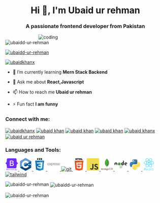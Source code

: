 



<h1 align="center">Hi 👋, I'm Ubaid ur rehman</h1>
<h3 align="center">A passionate frontend developer from Pakistan</h3>
<img align="right" alt='coding' width="400px" src="https://cdn.dribbble.com/users/416610/screenshots/4801105/media/be031f8d02ca8cc404d44be54ee2c493.gif"> 
<p align="left"> <img src="https://komarev.com/ghpvc/?username=ubaidd-ur-rehman&label=Profile%20views&color=0e75b6&style=flat" alt="ubaidd-ur-rehman" /> </p>

<p align="left"> <a href="https://github.com/ryo-ma/github-profile-trophy"><img src="https://github-profile-trophy.vercel.app/?username=ubaidd-ur-rehman" alt="ubaidd-ur-rehman" /></a> </p>

<p align="left"> <a href="https://twitter.com/ubaidkhanx" target="blank"><img src="https://img.shields.io/twitter/follow/ubaidkhanx?logo=twitter&style=for-the-badge" alt="ubaidkhanx" /></a> </p>

- 🌱 I’m currently learning **Mern Stack Backend**

- 💬 Ask me about **React,Javascript**

- 📫 How to reach me **Ubaid ur rehman**

- ⚡ Fun fact **I am funny**

<h3 align="left">Connect with me:</h3>
<p align="left">
<a href="https://twitter.com/ubaidkhanx" target="blank"><img align="center" src="https://raw.githubusercontent.com/rahuldkjain/github-profile-readme-generator/master/src/images/icons/Social/twitter.svg" alt="ubaidkhanx" height="30" width="40" /></a>
<a href="https://linkedin.com/in/ubaid khan" target="blank"><img align="center" src="https://raw.githubusercontent.com/rahuldkjain/github-profile-readme-generator/master/src/images/icons/Social/linked-in-alt.svg" alt="ubaid khan" height="30" width="40" /></a>
<a href="https://stackoverflow.com/users/ubaid khan" target="blank"><img align="center" src="https://raw.githubusercontent.com/rahuldkjain/github-profile-readme-generator/master/src/images/icons/Social/stack-overflow.svg" alt="ubaid khan" height="30" width="40" /></a>
<a href="https://fb.com/ubaid khan" target="blank"><img align="center" src="https://raw.githubusercontent.com/rahuldkjain/github-profile-readme-generator/master/src/images/icons/Social/facebook.svg" alt="ubaid khan" height="30" width="40" /></a>
<a href="https://instagram.com/ubaid khanx" target="blank"><img align="center" src="https://raw.githubusercontent.com/rahuldkjain/github-profile-readme-generator/master/src/images/icons/Social/instagram.svg" alt="ubaid khanx" height="30" width="40" /></a>
<a href="https://www.youtube.com/c/ubaid ur rehman" target="blank"><img align="center" src="https://raw.githubusercontent.com/rahuldkjain/github-profile-readme-generator/master/src/images/icons/Social/youtube.svg" alt="ubaid ur rehman" height="30" width="40" /></a>
</p>

<h3 align="left">Languages and Tools:</h3>
<p align="left"> <a href="https://getbootstrap.com" target="_blank" rel="noreferrer"> <img src="https://raw.githubusercontent.com/devicons/devicon/master/icons/bootstrap/bootstrap-plain-wordmark.svg" alt="bootstrap" width="40" height="40"/> </a> <a href="https://www.w3schools.com/cpp/" target="_blank" rel="noreferrer"> <img src="https://raw.githubusercontent.com/devicons/devicon/master/icons/cplusplus/cplusplus-original.svg" alt="cplusplus" width="40" height="40"/> </a> <a href="https://www.w3schools.com/css/" target="_blank" rel="noreferrer"> <img src="https://raw.githubusercontent.com/devicons/devicon/master/icons/css3/css3-original-wordmark.svg" alt="css3" width="40" height="40"/> </a> <a href="https://expressjs.com" target="_blank" rel="noreferrer"> <img src="https://raw.githubusercontent.com/devicons/devicon/master/icons/express/express-original-wordmark.svg" alt="express" width="40" height="40"/> </a> <a href="https://git-scm.com/" target="_blank" rel="noreferrer"> <img src="https://www.vectorlogo.zone/logos/git-scm/git-scm-icon.svg" alt="git" width="40" height="40"/> </a> <a href="https://www.w3.org/html/" target="_blank" rel="noreferrer"> <img src="https://raw.githubusercontent.com/devicons/devicon/master/icons/html5/html5-original-wordmark.svg" alt="html5" width="40" height="40"/> </a> <a href="https://developer.mozilla.org/en-US/docs/Web/JavaScript" target="_blank" rel="noreferrer"> <img src="https://raw.githubusercontent.com/devicons/devicon/master/icons/javascript/javascript-original.svg" alt="javascript" width="40" height="40"/> </a> <a href="https://www.mongodb.com/" target="_blank" rel="noreferrer"> <img src="https://raw.githubusercontent.com/devicons/devicon/master/icons/mongodb/mongodb-original-wordmark.svg" alt="mongodb" width="40" height="40"/> </a> <a href="https://nodejs.org" target="_blank" rel="noreferrer"> <img src="https://raw.githubusercontent.com/devicons/devicon/master/icons/nodejs/nodejs-original-wordmark.svg" alt="nodejs" width="40" height="40"/> </a> <a href="https://www.python.org" target="_blank" rel="noreferrer"> <img src="https://raw.githubusercontent.com/devicons/devicon/master/icons/python/python-original.svg" alt="python" width="40" height="40"/> </a> <a href="https://reactjs.org/" target="_blank" rel="noreferrer"> <img src="https://raw.githubusercontent.com/devicons/devicon/master/icons/react/react-original-wordmark.svg" alt="react" width="40" height="40"/> </a> <a href="https://tailwindcss.com/" target="_blank" rel="noreferrer"> <img src="https://www.vectorlogo.zone/logos/tailwindcss/tailwindcss-icon.svg" alt="tailwind" width="40" height="40"/> </a> </p>

<p><img align="left" src="https://github-readme-stats.vercel.app/api/top-langs?username=ubaidd-ur-rehman&show_icons=true&locale=en&layout=compact" alt="ubaidd-ur-rehman" /></p>

<p>&nbsp;<img align="center" src="https://github-readme-stats.vercel.app/api?username=ubaidd-ur-rehman&show_icons=true&locale=en" alt="ubaidd-ur-rehman" /></p>

<p><img align="center" src="https://github-readme-streak-stats.herokuapp.com/?user=ubaidd-ur-rehman&" alt="ubaidd-ur-rehman" /></p>
